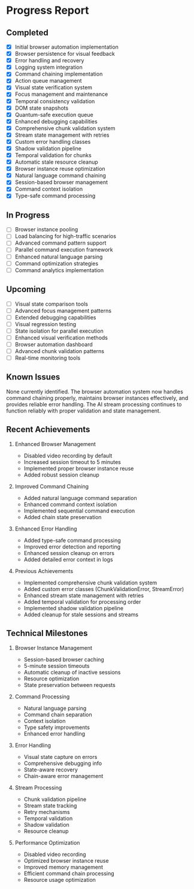 # Progress Report

## Completed
- [x] Initial browser automation implementation
- [x] Browser persistence for visual feedback
- [x] Error handling and recovery
- [x] Logging system integration
- [x] Command chaining implementation
- [x] Action queue management
- [x] Visual state verification system
- [x] Focus management and maintenance
- [x] Temporal consistency validation
- [x] DOM state snapshots
- [x] Quantum-safe execution queue
- [x] Enhanced debugging capabilities
- [x] Comprehensive chunk validation system
- [x] Stream state management with retries
- [x] Custom error handling classes
- [x] Shadow validation pipeline
- [x] Temporal validation for chunks
- [x] Automatic stale resource cleanup
- [x] Browser instance reuse optimization
- [x] Natural language command chaining
- [x] Session-based browser management
- [x] Command context isolation
- [x] Type-safe command processing

## In Progress
- [ ] Browser instance pooling
- [ ] Load balancing for high-traffic scenarios
- [ ] Advanced command pattern support
- [ ] Parallel command execution framework
- [ ] Enhanced natural language parsing
- [ ] Command optimization strategies
- [ ] Command analytics implementation

## Upcoming
- [ ] Visual state comparison tools
- [ ] Advanced focus management patterns
- [ ] Extended debugging capabilities
- [ ] Visual regression testing
- [ ] State isolation for parallel execution
- [ ] Enhanced visual verification methods
- [ ] Browser automation dashboard
- [ ] Advanced chunk validation patterns
- [ ] Real-time monitoring tools

## Known Issues
None currently identified. The browser automation system now handles command chaining properly, maintains browser instances effectively, and provides reliable error handling. The AI stream processing continues to function reliably with proper validation and state management.

## Recent Achievements
1. Enhanced Browser Management
   - Disabled video recording by default
   - Increased session timeout to 5 minutes
   - Implemented proper browser instance reuse
   - Added robust session cleanup

2. Improved Command Chaining
   - Added natural language command separation
   - Enhanced command context isolation
   - Implemented sequential command execution
   - Added chain state preservation

3. Enhanced Error Handling
   - Added type-safe command processing
   - Improved error detection and reporting
   - Enhanced session cleanup on errors
   - Added detailed error context in logs

4. Previous Achievements
   - Implemented comprehensive chunk validation system
   - Added custom error classes (ChunkValidationError, StreamError)
   - Enhanced stream state management with retries
   - Added temporal validation for processing order
   - Implemented shadow validation pipeline
   - Added cleanup for stale sessions and streams

## Technical Milestones
1. Browser Instance Management
   - Session-based browser caching
   - 5-minute session timeouts
   - Automatic cleanup of inactive sessions
   - Resource optimization
   - State preservation between requests

2. Command Processing
   - Natural language parsing
   - Command chain separation
   - Context isolation
   - Type safety improvements
   - Enhanced error handling

3. Error Handling
   - Visual state capture on errors
   - Comprehensive debugging info
   - State-aware recovery
   - Chain-aware error management

4. Stream Processing
   - Chunk validation pipeline
   - Stream state tracking
   - Retry mechanisms
   - Temporal validation
   - Shadow validation
   - Resource cleanup

5. Performance Optimization
   - Disabled video recording
   - Optimized browser instance reuse
   - Improved memory management
   - Efficient command chain processing
   - Resource usage optimization
